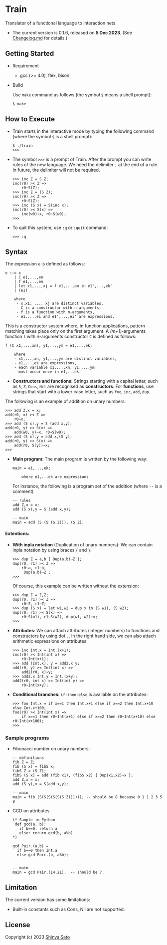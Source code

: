 # Train

Translator of a functional language to interaction nets. 

- The current version is 0.1.6, released on **5 Dec 2023**. (See [Changelog.md](https://github.com/sintan310/train/blob/main/Changelog.md) for details.)



## Getting Started

* Requirement 
  - gcc (>= 4.0), flex, bison

* Build 
  
  Use `make` command as follows (the symbol `$` means a shell prompt):
  
  ```
  $ make
  ```



## How to Execute

* Train starts in the interactive mode by typing the following command (where the symbol `$` is a shell prompt):
	
	```
	$ ./train
	>>> 
	```


* The symbol `>>>` is a prompt of Train. After the prompt you can write rules of the new language. We need the delimiter `;` at the end of a rule. In future, the delimiter will not be required.

  ```
  >>> inc Z = S Z;
  inc(r0) >< Z =>
      r0~S(Z);
  >>> inc Z = (S Z);
  inc(r0) >< Z =>
      r0~S(Z);
  >>> inc (S x) = S(inc x);
  inc(r0) >< S(x) =>
      inc(w0)~x, r0~S(w0);
  >>>
  ```

* To quit this system, use `:q` or  `:quit` command:

  ```
  >>> :q
  ```



## Syntax

The expression `e` is defined as follows:

```
e ::= x 
    | C e1,...,en 
    | f e1,...,em
    | let x1,...,xj = f e1,...,em in e1',...,ek'
    | (e1)
    
    where 
     - x,x1, ..., xj are distinct variables,
     - C is a constructor with n-arguments,
     - f is a function with m-arguments,
     - e1,...,ei and e1',...,ei' are expressions.
```

This is a constructor system where, in function applications, pattern matching takes place only on the first argument. A *(m+1)*-arguments function `f` with *n*-arguments constructor `C` is defined as follows:

```
f (C x1,...,xn), y1,...,ym = e1,...,ek;

    where
    - x1,...,xn, y1,...,ym are distinct variables,
    - e1,...,ek are expressions,
    - each variable x1,...,xn, y1,...,ym 
      must occur once in e1,...ek.    
```

- **Constructors and functions:** Strings starting with a capital letter, such as `S`, `Z`, `Cons`, `Nil` are recognised as **constructors**. For **functions**, use strings that start with a lower case letter, such as `foo`, `inc`,  `add`, `dup`.

The following is an example of addition on unary numbers:

  ```
  >>> add Z,x = x;
  add(r0, x) >< Z =>
      r0~x;
  >>> add (S x),y = S (add x,y);
  add(r0, y) >< S(x) =>
      add(w0, y)~x, r0~S(w0);
  >>> add (S x),y = add x,(S y);
  add(r0, y) >< S(x) =>
      add(r0, S(y))~x;
  >>>
  ```

- **Main program**: The main program is written by the following way:

  ```
  main = e1,...,ek;
  
      where e1,...ek are expressions
  ```

  For instance, the following is a program set of the addition (where `--` is a comment)

  ```
  -- rules
  add Z,x = x;
  add (S x),y = S (add x,y);
  
  -- main
  main = add (S (S (S Z))), (S Z);
  ```


#### Extentions:
- **With inpla notation** (Duplication of unary numbers): We can contain inpla notation by using braces `{` and `}`:
  
  ```
  >>> dup Z = a,b { Dup(a,b)~Z };
  dup(r0, r1) >< Z =>
      r0~a, r1~b,
       Dup(a,b)~Z ;
  >>>
  ```
  Of course, this example can be written without the extension:  
  ```
  >>> dup Z = Z,Z;
  dup(r0, r1) >< Z =>
      r0~Z, r1~Z;
  >>> dup (S x) = let w1,w2 = dup x in (S w1), (S w2);
  dup(r0, r1) >< S(x) =>
      r0~S(w1), r1~S(w2), dup(w1, w2)~x;
  >>>
  ```

- **Attributes**: We can attach attributes (integer numbers) to functions and constructors by using dot `.`. In the right hand side, we can also attach arithmetic expressions on attributes:
  
  ```
  >>> inc Int.x = Int.(x+1);
  inc(r0) >< Int(int x) =>
      r0~Int(x+1);
  >>> add (Int.x), y = add2.x y;
  add(r0, y) >< Int(int x) =>
      add2(r0, x)~y;
  >>> add2.x Int.y = Int.(x+y);
  add2(r0, int x) >< Int(int y) =>
      r0~Int(x+y);
  ```
  
- **Conditional branches**: `if-then-else` is available on the attributes:
  
  ```
  >>> foo Int.x = if x==1 then Int.x+1 else if x==2 then Int.x+10 else Int.x+100;
  foo(r0) >< Int(int x) =>
      if x==1 then r0~Int(x+1) else if x==2 then r0~Int(x+10) else r0~Int(x+100);
  >>>
  ```



### Sample programs

- Fibonacci number on unary numbers:

  ```
  -- definitions
  fib Z = Z;
  fib (S x) = fibS x;
  fibS Z = (S Z);
  fibS (S x) = add (fib x1), (fibS x2) { Dup(x1,x2)~x };
  add Z,x = x;
  add (S y),x = S(add x,y);
  
  -- main
  main = fib (S(S(S(S(S(S Z)))))); -- should be 8 because 0 1 1 2 3 5 8
  ```

- GCD on attributes

  ```
  (* Sample in Python
   def gcd(a, b):
     if b==0: return a 
     else: return gcd(b, a%b)
  *)
  
  gcd Pair.(a,b) = 
    if b==0 then Int.a 
    else gcd Pair.(b, a%b);
  
  
  -- main
  main = gcd Pair.(14,21);  -- should be 7.
  ```
  
  

## Limitation

The current version has some limitations:

- Built-in constants such as Cons, Nil are not supported.



## License

Copyright (c) 2023 [Shinya Sato](http://satolab.com/) 
